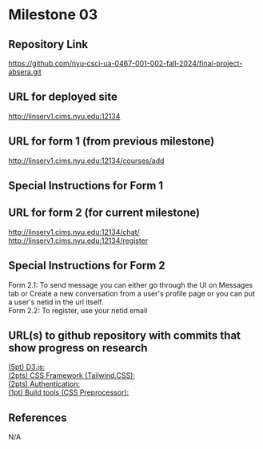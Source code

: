 Milestone 03
===

Repository Link
---
https://github.com/nyu-csci-ua-0467-001-002-fall-2024/final-project-absera.git


URL for deployed site 
---
http://linserv1.cims.nyu.edu:12134

URL for form 1 (from previous milestone) 
---
http://linserv1.cims.nyu.edu:12134/courses/add

Special Instructions for Form 1
---

URL for form 2 (for current milestone)
---
http://linserv1.cims.nyu.edu:12134/chat/<netid> <br>
http://linserv1.cims.nyu.edu:12134/register

Special Instructions for Form 2
---
Form 2.1: To send message you can either go through the UI on Messages tab or Create a new conversation from a user's profile page
    or you can put a user's netid in the url itself. <br>
Form 2.2: To register, use your netid email<br>

URL(s) to github repository with commits that show progress on research
--- 
[(5pt) D3.js:](https://github.com/nyu-csci-ua-0467-001-002-fall-2024/final-project-absera/blob/3f16de8a85f280cde8041907866b7e9b02809db7/public/d3vis.mjs) <br>
[(2pts) CSS Framework (Tailwind.CSS):](https://github.com/nyu-csci-ua-0467-001-002-fall-2024/final-project-absera/blob/3f16de8a85f280cde8041907866b7e9b02809db7/public/dist/styles.css) <br>
[(2pts) Authentication:](https://github.com/nyu-csci-ua-0467-001-002-fall-2024/final-project-absera/blob/3f16de8a85f280cde8041907866b7e9b02809db7/routes/auth.routes.mjs) <br>
[(1pt) Build tools (CSS Preprocessor):](https://github.com/nyu-csci-ua-0467-001-002-fall-2024/final-project-absera/blob/3f16de8a85f280cde8041907866b7e9b02809db7/package.json#L6C1-L11C5) <br>

References 
---
N/A